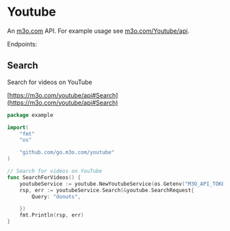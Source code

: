 # Youtube

An [m3o.com](https://m3o.com) API. For example usage see [m3o.com/Youtube/api](https://m3o.com/Youtube/api).

Endpoints:

## Search

Search for videos on YouTube


[https://m3o.com/youtube/api#Search](https://m3o.com/youtube/api#Search)

```go
package example

import(
	"fmt"
	"os"

	"github.com/go.m3o.com/youtube"
)

// Search for videos on YouTube
func SearchForVideos() {
	youtubeService := youtube.NewYoutubeService(os.Getenv("M3O_API_TOKEN"))
	rsp, err := youtubeService.Search(&youtube.SearchRequest{
		Query: "donuts",

	})
	fmt.Println(rsp, err)
}
```
